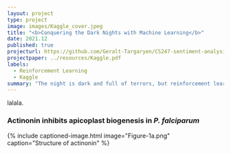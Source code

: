```yaml
---
layout: project
type: project
image: images/Kaggle_cover.jpeg
title: "<b>Conquering the Dark Nights with Machine Learning</b>"
date: 2021.12
published: true
projecturl: https://github.com/Geralt-Targaryen/CS247-sentiment-analysis
projectpaper: ../resources/Kaggle.pdf
labels:
  - Reinforcement Learning
  - Kaggle
summary: "The night is dark and full of terrors, but reinforcement learning is as good as Melisandre. Hey, Jon Snow, look over here!"
---
```


lalala.

### Actinonin inhibits apicoplast biogenesis in <em>P. falciparum</em>

{% include captioned-image.html image="Figure-1a.png" caption="Structure of actinonin" %}
